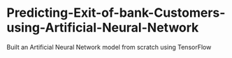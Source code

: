 # Predicting-Exit-of-bank-Customers-using-Artificial-Neural-Network
Built an Artificial Neural Network model from scratch using TensorFlow
